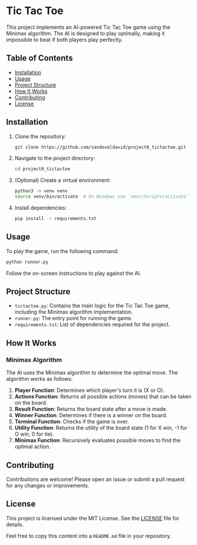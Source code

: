 # Tic Tac Toe

This project implements an AI-powered Tic Tac Toe game using the Minimax algorithm. The AI is designed to play optimally, making it impossible to beat if both players play perfectly.

## Table of Contents

- [Installation](#installation)
- [Usage](#usage)
- [Project Structure](#project-structure)
- [How It Works](#how-it-works)
- [Contributing](#contributing)
- [License](#license)

## Installation

1. Clone the repository:

   ```bash
   git clone https://github.com/sandovaldavid/project0_tictactoe.git
   ```

2. Navigate to the project directory:

   ```bash
   cd project0_tictactoe
   ```

3. (Optional) Create a virtual environment:

   ```bash
   python3 -m venv venv
   source venv/bin/activate  # On Windows use `venv\Scripts\activate`
   ```

4. Install dependencies:

   ```bash
   pip install -r requirements.txt
   ```

## Usage

To play the game, run the following command:

```bash
python runner.py
```

Follow the on-screen instructions to play against the AI.

## Project Structure

- `tictactoe.py`: Contains the main logic for the Tic Tac Toe game, including the Minimax algorithm implementation.
- `runner.py`: The entry point for running the game.
- `requirements.txt`: List of dependencies required for the project.

## How It Works

### Minimax Algorithm

The AI uses the Minimax algorithm to determine the optimal move. The algorithm works as follows:

1. **Player Function**: Determines which player's turn it is (X or O).
2. **Actions Function**: Returns all possible actions (moves) that can be taken on the board.
3. **Result Function**: Returns the board state after a move is made.
4. **Winner Function**: Determines if there is a winner on the board.
5. **Terminal Function**: Checks if the game is over.
6. **Utility Function**: Returns the utility of the board state (1 for X win, -1 for O win, 0 for tie).
7. **Minimax Function**: Recursively evaluates possible moves to find the optimal action.

## Contributing

Contributions are welcome! Please open an issue or submit a pull request for any changes or improvements.

## License

This project is licensed under the MIT License. See the [LICENSE](LICENSE) file for details.

Feel free to copy this content into a `README.md` file in your repository.
